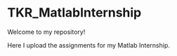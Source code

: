 # TKR_MatlabInternship

Welcome to my repository!

Here I upload the assignments for my Matlab Internship.
